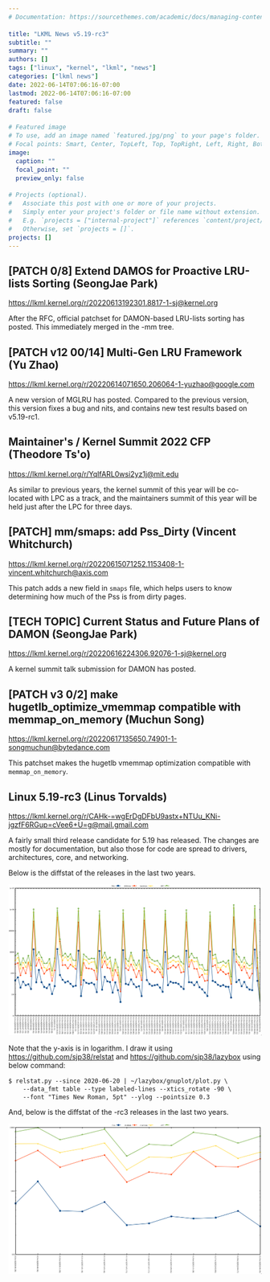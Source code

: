 ```yaml
---
# Documentation: https://sourcethemes.com/academic/docs/managing-content/

title: "LKML News v5.19-rc3"
subtitle: ""
summary: ""
authors: []
tags: ["linux", "kernel", "lkml", "news"]
categories: ["lkml news"]
date: 2022-06-14T07:06:16-07:00
lastmod: 2022-06-14T07:06:16-07:00
featured: false
draft: false

# Featured image
# To use, add an image named `featured.jpg/png` to your page's folder.
# Focal points: Smart, Center, TopLeft, Top, TopRight, Left, Right, BottomLeft, Bottom, BottomRight.
image:
  caption: ""
  focal_point: ""
  preview_only: false

# Projects (optional).
#   Associate this post with one or more of your projects.
#   Simply enter your project's folder or file name without extension.
#   E.g. `projects = ["internal-project"]` references `content/project/deep-learning/index.md`.
#   Otherwise, set `projects = []`.
projects: []
---
```


[PATCH 0/8] Extend DAMOS for Proactive LRU-lists Sorting (SeongJae Park)
------------------------------------------------------------------------

https://lkml.kernel.org/r/20220613192301.8817-1-sj@kernel.org

After the RFC, official patchset for DAMON-based LRU-lists sorting has posted.
This immediately merged in the -mm tree.


[PATCH v12 00/14] Multi-Gen LRU Framework (Yu Zhao)
---------------------------------------------------

https://lkml.kernel.org/r/20220614071650.206064-1-yuzhao@google.com

A new version of MGLRU has posted.  Compared to the previous version, this
version fixes a bug and nits, and contains new test results based on v5.19-rc1.


Maintainer's / Kernel Summit 2022 CFP (Theodore Ts'o)
-----------------------------------------------------

https://lkml.kernel.org/r/YqlfARL0wsi2yz1j@mit.edu

As similar to previous years, the kernel summit of this year will be co-located
with LPC as a track, and the maintainers summit of this year will be held just
after the LPC for three days.


[PATCH] mm/smaps: add Pss_Dirty (Vincent Whitchurch)
----------------------------------------------------

https://lkml.kernel.org/r/20220615071252.1153408-1-vincent.whitchurch@axis.com

This patch adds a new field in ``smaps`` file, which helps users to know
determining how much of the Pss is from dirty pages.


[TECH TOPIC] Current Status and Future Plans of DAMON (SeongJae Park)
---------------------------------------------------------------------

https://lkml.kernel.org/r/20220616224306.92076-1-sj@kernel.org

A kernel summit talk submission for DAMON has posted.


[PATCH v3 0/2] make hugetlb_optimize_vmemmap compatible with memmap_on_memory (Muchun Song)
-------------------------------------------------------------------------------------------

https://lkml.kernel.org/r/20220617135650.74901-1-songmuchun@bytedance.com

This patchset makes the hugetlb vmemmap optimization compatible with
`memmap_on_memory`.


Linux 5.19-rc3 (Linus Torvalds)
-------------------------------

https://lkml.kernel.org/r/CAHk-=wgErDgDFbU9astx+NTUu_KNi-jgzfF6RGup=cVee6+U=g@mail.gmail.com

A fairly small third release candidate for 5.19 has released.  The changes are
mostly for documentation, but also those for code are spread to drivers,
architectures, core, and networking.

Below is the diffstat of the releases in the last two years.

![Kernel release stat](/img/kernel_release_stat/v5.8-rc2..v5.19-rc2.png)

Note that the y-axis is in logarithm.  I draw it using
https://github.com/sjp38/relstat and https://github.com/sjp38/lazybox using
below command:

    $ relstat.py --since 2020-06-20 | ~/lazybox/gnuplot/plot.py \
	    --data_fmt table --type labeled-lines --xtics_rotate -90 \
	    --font "Times New Roman, 5pt" --ylog --pointsize 0.3


And, below is the diffstat of the -rc3 releases in the last two years.

![rc3 release stat](/img/kernel_release_stat/v5.19-rc3-only.png)
